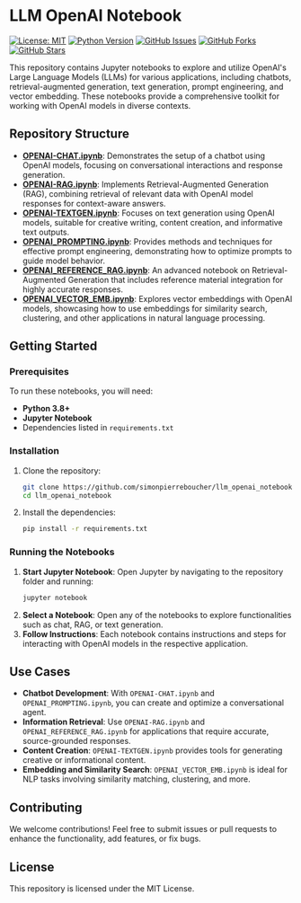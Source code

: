 # LLM OpenAI Notebook
[![License: MIT](https://img.shields.io/badge/License-MIT-yellow.svg)](https://opensource.org/licenses/MIT)
[![Python Version](https://img.shields.io/badge/python-3.7%2B-blue.svg)](https://www.python.org/downloads/)
[![GitHub Issues](https://img.shields.io/github/issues/simonpierreboucher/llm-generate-function)](https://github.com/simonpierreboucher/llm-generate-function/issues)
[![GitHub Forks](https://img.shields.io/github/forks/simonpierreboucher/llm-generate-function)](https://github.com/simonpierreboucher/llm-generate-function/network)
[![GitHub Stars](https://img.shields.io/github/stars/simonpierreboucher/llm-generate-function)](https://github.com/simonpierreboucher/llm-generate-function/stargazers)

This repository contains Jupyter notebooks to explore and utilize OpenAI's Large Language Models (LLMs) for various applications, including chatbots, retrieval-augmented generation, text generation, prompt engineering, and vector embedding. These notebooks provide a comprehensive toolkit for working with OpenAI models in diverse contexts.

## Repository Structure

- **[OPENAI-CHAT.ipynb](https://github.com/simonpierreboucher/llm_openai_notebook/blob/main/OPENAI-CHAT.ipynb)**: Demonstrates the setup of a chatbot using OpenAI models, focusing on conversational interactions and response generation.
- **[OPENAI-RAG.ipynb](https://github.com/simonpierreboucher/llm_openai_notebook/blob/main/OPENAI-RAG.ipynb)**: Implements Retrieval-Augmented Generation (RAG), combining retrieval of relevant data with OpenAI model responses for context-aware answers.
- **[OPENAI-TEXTGEN.ipynb](https://github.com/simonpierreboucher/llm_openai_notebook/blob/main/OPENAI-TEXTGEN.ipynb)**: Focuses on text generation using OpenAI models, suitable for creative writing, content creation, and informative text outputs.
- **[OPENAI_PROMPTING.ipynb](https://github.com/simonpierreboucher/llm_openai_notebook/blob/main/OPENAI_PROMPTING.ipynb)**: Provides methods and techniques for effective prompt engineering, demonstrating how to optimize prompts to guide model behavior.
- **[OPENAI_REFERENCE_RAG.ipynb](https://github.com/simonpierreboucher/llm_openai_notebook/blob/main/OPENAI_REFERENCE_RAG.ipynb)**: An advanced notebook on Retrieval-Augmented Generation that includes reference material integration for highly accurate responses.
- **[OPENAI_VECTOR_EMB.ipynb](https://github.com/simonpierreboucher/llm_openai_notebook/blob/main/OPENAI_VECTOR_EMB.ipynb)**: Explores vector embeddings with OpenAI models, showcasing how to use embeddings for similarity search, clustering, and other applications in natural language processing.

## Getting Started

### Prerequisites

To run these notebooks, you will need:
- **Python 3.8+**
- **Jupyter Notebook**
- Dependencies listed in `requirements.txt`

### Installation

1. Clone the repository:

   ```bash
   git clone https://github.com/simonpierreboucher/llm_openai_notebook.git
   cd llm_openai_notebook
   ```

2. Install the dependencies:

   ```bash
   pip install -r requirements.txt
   ```

### Running the Notebooks

1. **Start Jupyter Notebook**: Open Jupyter by navigating to the repository folder and running:
   ```bash
   jupyter notebook
   ```
2. **Select a Notebook**: Open any of the notebooks to explore functionalities such as chat, RAG, or text generation.
3. **Follow Instructions**: Each notebook contains instructions and steps for interacting with OpenAI models in the respective application.

## Use Cases

- **Chatbot Development**: With `OPENAI-CHAT.ipynb` and `OPENAI_PROMPTING.ipynb`, you can create and optimize a conversational agent.
- **Information Retrieval**: Use `OPENAI-RAG.ipynb` and `OPENAI_REFERENCE_RAG.ipynb` for applications that require accurate, source-grounded responses.
- **Content Creation**: `OPENAI-TEXTGEN.ipynb` provides tools for generating creative or informational content.
- **Embedding and Similarity Search**: `OPENAI_VECTOR_EMB.ipynb` is ideal for NLP tasks involving similarity matching, clustering, and more.

## Contributing

We welcome contributions! Feel free to submit issues or pull requests to enhance the functionality, add features, or fix bugs.

## License

This repository is licensed under the MIT License.
